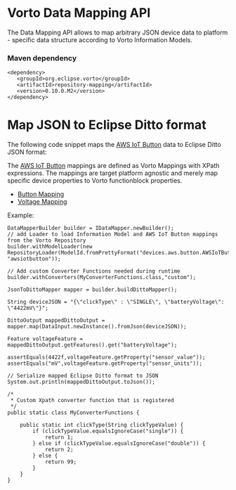 # Vorto Data Mapping API

The Data Mapping API allows to map arbitrary JSON device data to platform - specific data structure according to Vorto Information Models.  


### Maven dependency

```
<dependency>
   <groupId>org.eclipse.vorto</groupId>
   <artifactId>repository-mapping</artifactId>
   <version>0.10.0.M2</version>
</dependency>

```

# Map JSON to Eclipse Ditto format

The following code snippet maps the [AWS IoT Button](http://vorto.eclipse.org/#/details/devices.aws.button/AWSIoTButton/1.0.0) data to Eclipse Ditto JSON format:

The [AWS IoT Button](http://vorto.eclipse.org/#/details/devices.aws.button/AWSIoTButton/1.0.0) mappings are defined as Vorto Mappings with XPath expressions. The mappings are target platform agnostic and merely map specific device properties to Vorto functionblock properties.

- [Button Mapping](http://vorto.eclipse.org/#/details/devices.aws.button/ButtonPayloadMapping/1.0.0)
- [Voltage Mapping](http://vorto.eclipse.org/#/details/devices.aws.button/PayloadVoltageMapping/1.0.0)

Example:

```
DataMapperBuilder builder = IDataMapper.newBuilder();
// add Loader to load Information Model and AWS IoT Button mappings from the Vorto Repository
builder.withModelLoader(new RepositoryLoader(ModelId.fromPrettyFormat("devices.aws.button.AWSIoTButton:1.0.0"), "awsiotbutton"));

// Add custom Converter Functions needed during runtime
builder.withConverters(MyConverterFunctions.class,"custom");

JsonToDittoMapper mapper = builder.buildDittoMapper();
									
String deviceJSON = "{\"clickType\" : \"SINGLE\", \"batteryVoltage\": \"4422mV\"}";

DittoOutput mappedDittoOutput = mapper.map(DataInput.newInstance().fromJson(deviceJSON));

Feature voltageFeature = mappedDittoOutput.getFeatures().get("batteryVoltage");
		
assertEquals(4422f,voltageFeature.getProperty("sensor_value"));
assertEquals("mV",voltageFeature.getProperty("sensor_units"));

// Serialize mapped Eclipse Ditto format to JSON
System.out.println(mappedDittoOutput.toJson());

/*
 * Custom Xpath converter function that is registered 
 */
public static class MyConverterFunctions {
		
	public static int clickType(String clickTypeValue) {
		if (clickTypeValue.equalsIgnoreCase("single")) {
			return 1;
		} else if (clickTypeValue.equalsIgnoreCase("double")) {
			return 2;
		} else {
			return 99;
		}
	}
}
```

